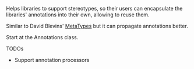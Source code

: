 Helps libraries to support stereotypes, so their users can encapsulate the libraries' annotations into their own, allowing to reuse them.

Similar to David Blevins' [MetaTypes](https://github.com/dblevins/metatypes) but it can propagate annotations better.

Start at the Annotations class.

TODOs
* Support annotation processors
